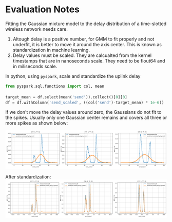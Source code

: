 # Evaluation Notes

Fitting the Gaussian mixture model to the delay distribution of a time-slotted wireless network needs care.

1. Altough delay is a positive number, for GMM to fit properly and not underfit, it is better to move it around the axis center. This is known as standardization in machine learning.
2. Delay values must be scaled. They are calcualted from the kernel timestamps that are in nanoseconds scale. They need to be flout64 and in miliseconds scale.

In python, using `pyspark`, scale and standardize the uplink delay
```python 
from pyspark.sql.functions import col, mean

target_mean = df.select(mean('send')).collect()[0][0]
df = df.withColumn('send_scaled', ((col('send')-target_mean) * 1e-6))
```

If we don't move the delay values around zero, the Gaussians do not fit to the spikes. Usually only one Gaussian center remains and covers all three or more spikes as shown below:

![](./figures/gmm_ep5g_underfit.png)

After standardization:
![](./figures/gmm_ep5g_properfit.png)
